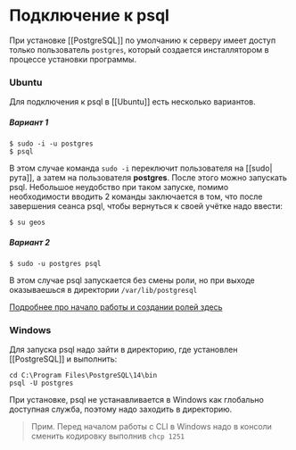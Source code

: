 # Подключение к psql
При установке [[PostgreSQL]] по умолчанию к серверу имеет доступ только пользователь `postgres`, который создается инсталлятором в процессе установки программы.

### Ubuntu
Для подключения к psql в [[Ubuntu]] есть несколько вариантов.
##### Вариант 1
```
$ sudo -i -u postgres
$ psql
```
В этом случае команда `sudo -i` переключит пользователя на [[sudo|рута]], а затем на пользователя __postgres__. После этого можно запускать psql. Небольшое неудобство при таком запуске, помимо необходимости вводить 2 команды заключается в том, что после завершения сеанса psql, чтобы вернуться к своей учётке надо ввести:
```
$ su geos
```
##### Вариант 2
```
$ sudo -u postgres psql
```
В этом случае psql запускается без смены роли, но при выходе оказываешься в директории `/var/lib/postgresql`

[Подробнее про начало работы и создании ролей здесь](https://www.digitalocean.com/community/tutorials/how-to-install-and-use-postgresql-on-ubuntu-20-04-ru)


### Windows
Для запуска psql надо зайти в директорию, где установлен [[PostgreSQL]] и выполнить:
```
cd C:\Program Files\PostgreSQL\14\bin
psql -U postgres
```
При установке, psql не устанавливается в Windows как глобально доступная служба, поэтому надо заходить в директорию.
> Прим. Перед началом работы с CLI в Windows надо в консоли сменить кодировку выполнив `chcp 1251`